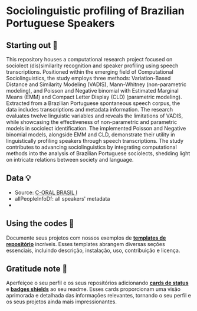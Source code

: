 # Sociolinguistic profiling of Brazilian Portuguese Speakers

## Starting out 📜

This repository houses a computational research project focused on sociolect (dis)similarity recognition and speaker profiling using speech transcriptions. Positioned within the emerging field of Computational Sociolinguistics, the study employs three methods: Variation-Based Distance and Similarity Modeling (VADIS), Mann-Whitney (non-parametric modeling), and Poisson and Negative binomial with Estimated Marginal Means (EMM) and Compact Letter Display (CLD) (parametric modeling). Extracted from a Brazilian Portuguese spontaneous speech corpus, the data includes transcriptions and metadata information. The research evaluates twelve linguistic variables and reveals the limitations of VADIS, while showcasing the effectiveness of non-parametric and parametric models in sociolect identification. The implemented Poisson and Negative binomial models, alongside EMM and CLD, demonstrate their utility in linguistically profiling speakers through speech transcriptions. The study contributes to advancing sociolinguistics by integrating computational methods into the analysis of Brazilian Portuguese sociolects, shedding light on intricate relations between society and language.

## Data 💡
- Source: [C-ORAL BRASIL I ](https://www.c-oral-brasil.org/corpora_para_download.php)
- allPeopleInfoDf: all speakers' metadata
- 

## Using the codes 🎉

Documente seus projetos com nossos exemplos de **[templates de repositório](https://github.com/iuricode/readme-template/tree/main/repositorio)** incríveis. Esses templates abrangem diversas seções essenciais, incluindo descrição, instalação, uso, contribuição e licença.

## Gratitude note 🦄

Aperfeiçoe o seu perfil e os seus repositórios adicionando **[cards de status](https://github.com/iuricode/readme-template/tree/main/cards-status/readme.md)** e **[badges shields](https://github.com/iuricode/readme-template/tree/main/badges-shields/readme.md)** ao seu readme. Esses cards proporcionam uma visão aprimorada e detalhada das informações relevantes, tornando o seu perfil e os seus projetos ainda mais impressionantes.
